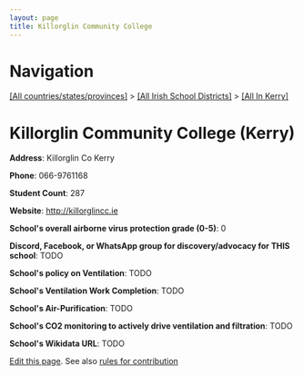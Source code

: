 ```yaml
---
layout: page
title: Killorglin Community College
---
```

# Navigation

[[All countries/states/provinces]](../../..) > [[All Irish School Districts]](../..) > [[All In Kerry]](..)

# Killorglin Community College (Kerry)

**Address**: Killorglin Co Kerry

**Phone**: 066-9761168

**Student Count**: 287

**Website**: <http://killorglincc.ie>

**School's overall airborne virus protection grade (0-5)**: 0

**Discord, Facebook, or WhatsApp group for discovery/advocacy for THIS school**: TODO

**School's policy on Ventilation**: TODO

**School's Ventilation Work Completion**: TODO

**School's Air-Purification**: TODO

**School's CO2 monitoring to actively drive ventilation and filtration**: TODO

**School's Wikidata URL**: TODO


[Edit this page](https://github.com/ventilate-schools/Ireland/edit/main/./Kerry/Killorglin_Community_College.md). See also [rules for contribution](../../../contribution-rules/)